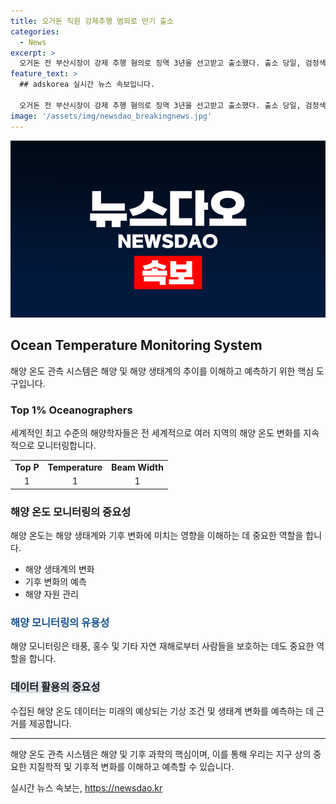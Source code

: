 ```yaml
---
title: 오거돈 직원 강제추행 범죄로 만기 출소
categories:
  - News
excerpt: >
  오거돈 전 부산시장이 강제 추행 혐의로 징역 3년을 선고받고 출소했다. 출소 당일, 검정색 정장 차림으로 구치소를 나서며 지인들과 인사를 나눴지만, 언론진의 질문에는 대답하지 않고 자리를 떠났다. 이전에도 직원들을 강제추행하거나 상해를 입힌 혐의로 여러 차례 재판을 받았던 오 전 시장은 징역 1년 6개월을 선고받은 적이 있었다. 이에 대한 논란과 함께 출소 소식이 알려졌다. (150자)  강제 추행 혐의로 징역 3년 선고받은 오거돈 전 부산시장, 출소 후 인터뷰에서 묵묵부답
feature_text: >
  ## adskorea 실시간 뉴스 속보입니다.

  오거돈 전 부산시장이 강제 추행 혐의로 징역 3년을 선고받고 출소했다. 출소 당일, 검정색 정장 차림으로 구치소를 나서며 지인들과 인사를 나눴지만, 언론진의 질문에는 대답하지 않고 자리를 떠났다. 이전에도 직원들을 강제추행하거나 상해를 입힌 혐의로 여러 차례 재판을 받았던 오 전 시장은 징역 1년 6개월을 선고받은 적이 있었다. 이에 대한 논란과 함께 출소 소식이 알려졌다. (150자)  강제 추행 혐의로 징역 3년 선고받은 오거돈 전 부산시장, 출소 후 인터뷰에서 묵묵부답
image: '/assets/img/newsdao_breakingnews.jpg'
---
```


<p><img src="/assets/img/newsdao_breakingnews.jpg" alt="adskorea 속보" /></p>

<h2>Ocean Temperature Monitoring System</h2>

<p data-ke-size="size16">해양 온도 관측 시스템은 해양 및 해양 생태계의 추이를 이해하고 예측하기 위한 핵심 도구입니다.</p>

<h3>Top 1% Oceanographers</h3>

<p data-ke-size="size16">세계적인 최고 수준의 해양학자들은 전 세계적으로 여러 지역의 해양 온도 변화를 지속적으로 모니터링합니다.</p>

<table>
    <tr>
        <td style="text-align: center; height: 17px;"><b>Top P</b></td>
        <td style="text-align: center; height: 17px;"><b>Temperature</b></td>
        <td style="text-align: center; height: 17px;"><b>Beam Width</b></td>
    </tr>
    <tr>
        <td style="text-align: center;">1</td>
        <td style="text-align: center;">1</td>
        <td style="text-align: center;">1</td>
    </tr>
</table>

<h3>해양 온도 모니터링의 중요성</h3>

<p data-ke-size="size16">해양 온도는 해양 생태계와 기후 변화에 미치는 영향을 이해하는 데 중요한 역할을 합니다.</p>

<ul>
    <li>해양 생태계의 변화</li>
    <li>기후 변화의 예측</li>
    <li>해양 자원 관리</li>
</ul>

<h3><b><span style="color: #1a5490;">해양 모니터링의 유용성</span></b></h3>

<p data-ke-size="size16">해양 모니터링은 태풍, 홍수 및 기타 자연 재해로부터 사람들을 보호하는 데도 중요한 역할을 합니다.</p>

<h3><b><span style="background-color: #21538527;">데이터 활용의 중요성</span></b></h3>

<p data-ke-size="size16">수집된 해양 온도 데이터는 미래의 예상되는 기상 조건 및 생태계 변화를 예측하는 데 근거를 제공합니다.</p>

<hr>

<p data-ke-size="size16">해양 온도 관측 시스템은 해양 및 기후 과학의 핵심이며, 이를 통해 우리는 지구 상의 중요한 지질학적 및 기후적 변화를 이해하고 예측할 수 있습니다.</p>
실시간 뉴스 속보는, <a href="https://newsdao.kr" rel="dofollow">https://newsdao.kr</a>


